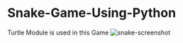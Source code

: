# Snake-Game-Using-Python
Turtle Module is used in this Game
![snake-screenshot](https://user-images.githubusercontent.com/83263666/120927559-e3286400-c6fe-11eb-8316-016cbe0f9a16.png)
